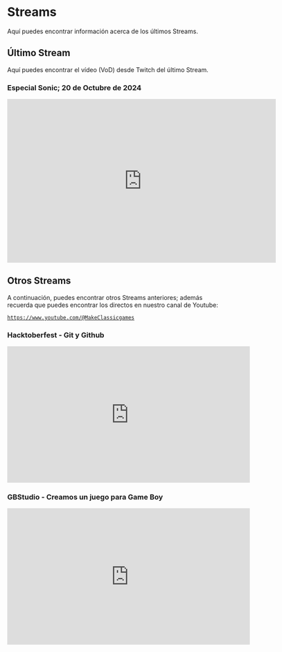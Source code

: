 # Streams

Aquí puedes encontrar información acerca de los últimos Streams.

## Último Stream

Aquí puedes encontrar el vídeo (VoD) desde Twitch del último Stream.

### Especial Sonic; 20 de Octubre de 2024

<iframe src="https://player.twitch.tv/?video=2280895699&parent=localhost" frameborder="0" allowfullscreen="true" scrolling="no" height="378" width="620"></iframe>


## Otros Streams

A continuación, puedes encontrar otros Streams anteriores; además recuerda que puedes encontrar los directos en nuestro canal de Youtube:

[```https://www.youtube.com/@MakeClassicgames```](https://www.youtube.com/@MakeClassicgames)

### Hacktoberfest - Git y Github

<iframe width="560" height="315" src="https://www.youtube.com/embed/h1BQKDqfUS0?si=zue_h85nl_TxtDr-" title="YouTube video player" frameborder="0" allow="accelerometer; autoplay; clipboard-write; encrypted-media; gyroscope; picture-in-picture; web-share" referrerpolicy="strict-origin-when-cross-origin" allowfullscreen></iframe>

### GBStudio - Creamos un juego para Game Boy

<iframe width="560" height="315" src="https://www.youtube.com/embed/z1Z4cl9VPY4?si=9yxkbyeiJy09V653" title="YouTube video player" frameborder="0" allow="accelerometer; autoplay; clipboard-write; encrypted-media; gyroscope; picture-in-picture; web-share" referrerpolicy="strict-origin-when-cross-origin" allowfullscreen></iframe>